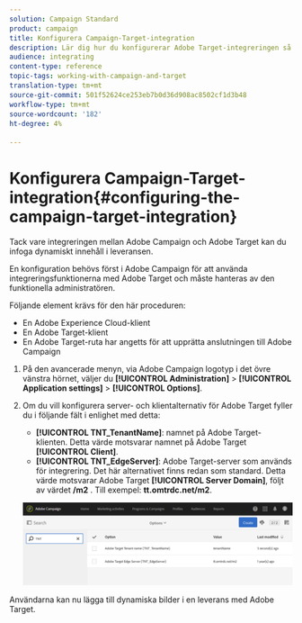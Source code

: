 ```yaml
---
solution: Campaign Standard
product: campaign
title: Konfigurera Campaign-Target-integration
description: Lär dig hur du konfigurerar Adobe Target-integreringen så att du kan börja använda dynamiskt innehåll i Adobe Campaign.
audience: integrating
content-type: reference
topic-tags: working-with-campaign-and-target
translation-type: tm+mt
source-git-commit: 501f52624ce253eb7b0d36d908ac8502cf1d3b48
workflow-type: tm+mt
source-wordcount: '182'
ht-degree: 4%

---
```



# Konfigurera Campaign-Target-integration{#configuring-the-campaign-target-integration}

Tack vare integreringen mellan Adobe Campaign och Adobe Target kan du infoga dynamiskt innehåll i leveransen.

En konfiguration behövs först i Adobe Campaign för att använda integreringsfunktionerna med Adobe Target och måste hanteras av den funktionella administratören.

Följande element krävs för den här proceduren:

* En Adobe Experience Cloud-klient
* En Adobe Target-klient
* En Adobe Target-ruta har angetts för att upprätta anslutningen till Adobe Campaign

1. På den avancerade menyn, via Adobe Campaign logotyp i det övre vänstra hörnet, väljer du **[!UICONTROL Administration]** > **[!UICONTROL Application settings]** > **[!UICONTROL Options]**.
1. Om du vill konfigurera server- och klientalternativ för Adobe Target fyller du i följande fält i enlighet med detta:

   * **[!UICONTROL TNT_TenantName]**: namnet på Adobe Target-klienten. Detta värde motsvarar namnet på Adobe Target **[!UICONTROL Client]**.
   * **[!UICONTROL TNT_EdgeServer]**: Adobe Target-server som används för integrering. Det här alternativet finns redan som standard. Detta värde motsvarar Adobe Target **[!UICONTROL Server Domain]**, följt av värdet **/m2** . Till exempel: **tt.omtrdc.net/m2**.

   ![](assets/tar_options.png)

Användarna kan nu lägga till dynamiska bilder i en leverans med Adobe Target.

